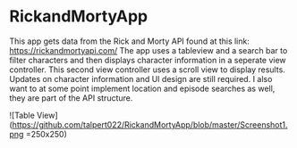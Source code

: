 # RickandMortyApp

This app gets data from the Rick and Morty API found at this link: https://rickandmortyapi.com/
The app uses a tableview and a search bar to filter characters and then displays character information in a seperate view controller. This second view controller uses a scroll view to display results. Updates on character information and UI design are still required. I also want to at some point implement location and episode searches as well, they are part of the API structure. 

![Table View](https://github.com/talpert022/RickandMortyApp/blob/master/Screenshot1.png =250x250)
